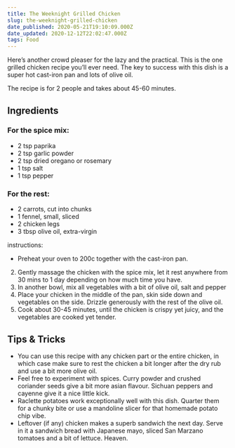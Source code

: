```yaml
---
title: The Weeknight Grilled Chicken
slug: the-weeknight-grilled-chicken
date_published: 2020-05-21T19:10:09.000Z
date_updated: 2020-12-12T22:02:47.000Z
tags: Food
---
```


Here’s another crowd pleaser for the lazy and the practical. This is the one grilled chicken recipe you’ll ever need. The key to success with this dish is a super hot cast-iron pan and lots of olive oil.

The recipe is for 2 people and takes about 45-60 minutes.

## Ingredients

### For the spice mix:

- 2 tsp paprika
- 2 tsp garlic powder
- 2 tsp dried oregano or rosemary
- 1 tsp salt
- 1 tsp pepper

### For the rest:

- 2 carrots, cut into chunks
- 1 fennel, small, sliced
- 2 chicken legs
- 3 tbsp olive oil, extra-virgin

instructions:

- Preheat your oven to 200c together with the cast-iron pan.

2. Gently massage the chicken with the spice mix, let it rest anywhere from 30 mins to 1 day depending on how much time you have.
3. In another bowl, mix all vegetables with a bit of olive oil, salt and pepper
4. Place your chicken in the middle of the pan, skin side down and vegetables on the side. Drizzle generously with the rest of the olive oil.
5. Cook about 30-45 minutes, until the chicken is crispy yet juicy, and the vegetables are cooked yet tender.

## Tips & Tricks

- You can use this recipe with any chicken part or the entire chicken, in which case make sure to rest the chicken a bit longer after the dry rub and use a bit more olive oil.
- Feel free to experiment with spices. Curry powder and crushed coriander seeds give a bit more asian flavour. Sichuan peppers and cayenne give it a nice little kick.
- Raclette potatoes work exceptionally well with this dish. Quarter them for a chunky bite or use a mandoline slicer for that homemade potato chip vibe.
- Leftover (if any) chicken makes a superb sandwich the next day. Serve in it a sandwich bread with Japanese mayo, sliced San Marzano tomatoes and a bit of lettuce. Heaven.
